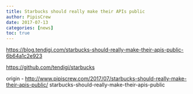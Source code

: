 ```yaml
---
title: Starbucks should really make their APIs public
author: PipisCrew
date: 2017-07-13
categories: [news]
toc: true
---
```


https://blog.tendigi.com/starbucks-should-really-make-their-apis-public-6b64a1c2e923

https://github.com/tendigi/starbucks

origin - http://www.pipiscrew.com/2017/07/starbucks-should-really-make-their-apis-public/ starbucks-should-really-make-their-apis-public